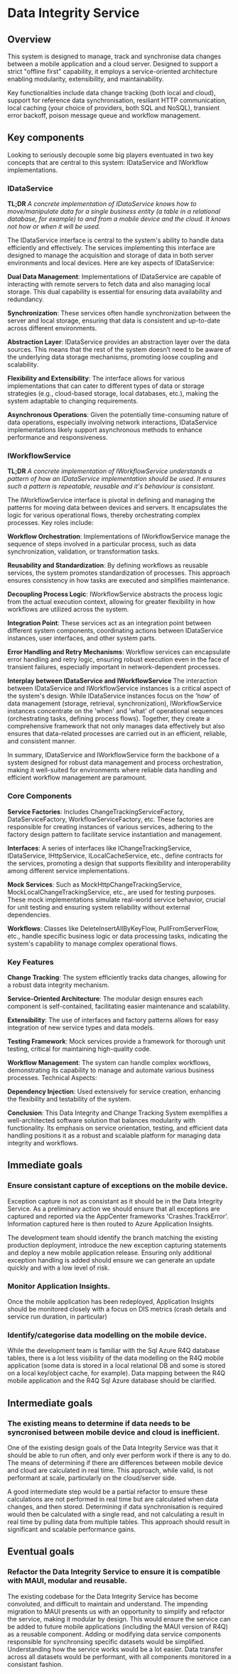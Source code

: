 
# Data Integrity Service

## Overview
This system is designed to manage, track and synchronise data changes between a mobile application and a cloud server. Designed to support a strict "offline first" capability, it employs a service-oriented architecture enabling modularity, extensibility, and maintainability.

Key functionalities include data change tracking (both local and cloud), support for reference data synchronisation, resiliant HTTP communication, local caching (your choice of providers, both SQL and NoSQL), transient error backoff, poison message queue and workflow management.

## Key components
Looking to seriously decouple some big players eventuated in two key concepts that are central to this system: IDataService and IWorkflow implementations.

### IDataService
**TL;DR**
*A concrete implementation of IDataService knows how to move/manipulate data for a single business entity (a table in a relational database, for example) to and from a mobile device and the cloud. It knows not how or when it will be used.*

The IDataService interface is central to the system's ability to handle data efficiently and effectively. The services implementing this interface are designed to manage the acquisition and storage of data in both server environments and local devices. Here are key aspects of IDataService:

**Dual Data Management**: Implementations of IDataService are capable of interacting with remote servers to fetch data and also managing local storage. This dual capability is essential for ensuring data availability and redundancy.

**Synchronization**: These services often handle synchronization between the server and local storage, ensuring that data is consistent and up-to-date across different environments.

**Abstraction Layer**: IDataService provides an abstraction layer over the data sources. This means that the rest of the system doesn’t need to be aware of the underlying data storage mechanisms, promoting loose coupling and scalability.

**Flexibility and Extensibility**: The interface allows for various implementations that can cater to different types of data or storage strategies (e.g., cloud-based storage, local databases, etc.), making the system adaptable to changing requirements.

**Asynchronous Operations**: Given the potentially time-consuming nature of data operations, especially involving network interactions, IDataService implementations likely support asynchronous methods to enhance performance and responsiveness.

### IWorkflowService
**TL;DR**
*A concrete implementation of IWorkflowService understands a pattern of how an IDataService implementation should be used. It ensures such a pattern is repeatable, reusable and it's behaviour is consistant.*

The IWorkflowService interface is pivotal in defining and managing the patterns for moving data between devices and servers. It encapsulates the logic for various operational flows, thereby orchestrating complex processes. Key roles include:

**Workflow Orchestration**: Implementations of IWorkflowService manage the sequence of steps involved in a particular process, such as data synchronization, validation, or transformation tasks.

**Reusability and Standardization**: By defining workflows as reusable services, the system promotes standardization of processes. This approach ensures consistency in how tasks are executed and simplifies maintenance.

**Decoupling Process Logic**: IWorkflowService abstracts the process logic from the actual execution context, allowing for greater flexibility in how workflows are utilized across the system.

**Integration Point**: These services act as an integration point between different system components, coordinating actions between IDataService instances, user interfaces, and other system parts.

**Error Handling and Retry Mechanisms**: Workflow services can encapsulate error handling and retry logic, ensuring robust execution even in the face of transient failures, especially important in network-dependent processes.

**Interplay between IDataService and IWorkflowService**
The interaction between IDataService and IWorkflowService instances is a critical aspect of the system's design. While IDataService instances focus on the 'how' of data management (storage, retrieval, synchronization), IWorkflowService instances concentrate on the 'when' and 'what' of operational sequences (orchestrating tasks, defining process flows). Together, they create a comprehensive framework that not only manages data effectively but also ensures that data-related processes are carried out in an efficient, reliable, and consistent manner.

In summary, IDataService and IWorkflowService form the backbone of a system designed for robust data management and process orchestration, making it well-suited for environments where reliable data handling and efficient workflow management are paramount.

### Core Components

**Service Factories**: Includes ChangeTrackingServiceFactory, DataServiceFactory, WorkflowServiceFactory, etc. These factories are responsible for creating instances of various services, adhering to the factory design pattern to facilitate service instantiation and management.

**Interfaces**: A series of interfaces like IChangeTrackingService, IDataService, IHttpService, ILocalCacheService, etc., define contracts for the services, promoting a design that supports flexibility and interoperability among different service implementations.

**Mock Services**: Such as MockHttpChangeTrackingService, MockLocalChangeTrackingService, etc., are used for testing purposes. These mock implementations simulate real-world service behavior, crucial for unit testing and ensuring system reliability without external dependencies.

**Workflows**: Classes like DeleteInsertAllByKeyFlow, PullFromServerFlow, etc., handle specific business logic or data processing tasks, indicating the system's capability to manage complex operational flows.

### Key Features

**Change Tracking**: The system efficiently tracks data changes, allowing for a robust data integrity mechanism.

**Service-Oriented Architecture**: The modular design ensures each component is self-contained, facilitating easier maintenance and scalability.

**Extensibility**: The use of interfaces and factory patterns allows for easy integration of new service types and data models.

**Testing Framework**: Mock services provide a framework for thorough unit testing, critical for maintaining high-quality code.

**Workflow Management**: The system can handle complex workflows, demonstrating its capability to manage and automate various business processes.
Technical Aspects:

**Dependency Injection**: Used extensively for service creation, enhancing the flexibility and testability of the system.

**Conclusion**:
This Data Integrity and Change Tracking System exemplifies a well-architected software solution that balances modularity with functionality. Its emphasis on service orientation, testing, and efficient data handling positions it as a robust and scalable platform for managing data integrity and workflows.

## Immediate goals

### Ensure consistant capture of exceptions on the mobile device.
Exception capture is not as consistant as it should be in the Data Integrity Service. As a preliminary action we should ensure that all exceptions are captured and reported via the AppCenter frameworks 'Crashes.TrackError'. Information captured here is then routed to Azure Application Insights. 

The development team should identify the branch matching the existing production deployment, introduce the new exception capturing statements and deploy a new mobile application release. Ensuring only additional exception handling is added should ensure we can generate an update quickly and with a low level of risk.

### Monitor Application Insights.
Once the mobile application has been redeployed, Application Insights should be monitored closely with a focus on DIS metrics (crash details and service run duration, in particular)

### Identify/categorise data modelling on the mobile device.
While the development team is familiar with the Sql Azure R4Q database tables, there is a lot less visibility of the data modelling on the R4Q mobile application (some data is stored in a local relational DB and some is stored on a local key/object cache, for example). Data mapping between the R4Q mobile application and the R4Q Sql Azure database should be clarified.

## Intermediate goals

### The existing means to determine if data needs to be syncronised between mobile device and cloud is inefficient.
One of the existing design goals of the Data Integrity Service was that it should be able to run often, and only ever perform work if there is any to do. The means of determining if there are differences between mobile device and cloud are calculated in real time. This approach, while valid, is not performant at scale, particularly on the cloud/server side.

A good intermediate step would be a partial refactor to ensure these calculations are not performed in real time but are calculated when data changes, and then stored. Determining if data synchronisation is required would then be calculated with a single read, and not calculating a result in real time by pulling data from multiple tables. This approach should result in significant and scalable performance gains.

## Eventual goals

### Refactor the Data Integrity Service to ensure it is compatible with MAUI, modular and reusable.
The existing codebase for the Data Integrity Service has become convoluted, and difficult to maintain and understand. The impending migration to MAUI presents us with an opportunity to simplify and refactor the service, making it modular by design. This would ensure the service can be added to future mobile applications (including the MAUI version of R4Q) as a reusable component. Adding or modifying data service components responsible for synchronsing specific datasets would be simplified. Understanding how the service works would be a lot easier. Data transfer across all datasets would be performant, with all components monitored in a consistant fashion.
